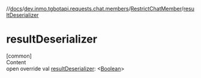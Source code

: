 //[docs](../../../index.md)/[dev.inmo.tgbotapi.requests.chat.members](../index.md)/[RestrictChatMember](index.md)/[resultDeserializer](result-deserializer.md)



# resultDeserializer  
[common]  
Content  
open override val [resultDeserializer](result-deserializer.md): <[Boolean](https://kotlinlang.org/api/latest/jvm/stdlib/kotlin/-boolean/index.html)>  



